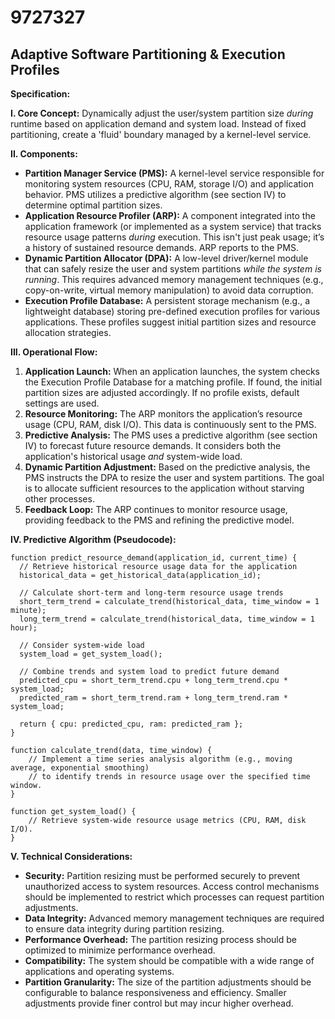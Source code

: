# 9727327

## Adaptive Software Partitioning & Execution Profiles

**Specification:**

**I. Core Concept:** Dynamically adjust the user/system partition size *during* runtime based on application demand and system load.  Instead of fixed partitioning, create a 'fluid' boundary managed by a kernel-level service.

**II. Components:**

*   **Partition Manager Service (PMS):** A kernel-level service responsible for monitoring system resources (CPU, RAM, storage I/O) and application behavior.  PMS utilizes a predictive algorithm (see section IV) to determine optimal partition sizes.
*   **Application Resource Profiler (ARP):**  A component integrated into the application framework (or implemented as a system service) that tracks resource usage patterns *during* execution. This isn't just peak usage; it’s a history of sustained resource demands.  ARP reports to the PMS.
*   **Dynamic Partition Allocator (DPA):**  A low-level driver/kernel module that can safely resize the user and system partitions *while the system is running*. This requires advanced memory management techniques (e.g., copy-on-write, virtual memory manipulation) to avoid data corruption.
*   **Execution Profile Database:**  A persistent storage mechanism (e.g., a lightweight database) storing pre-defined execution profiles for various applications. These profiles suggest initial partition sizes and resource allocation strategies.

**III. Operational Flow:**

1.  **Application Launch:** When an application launches, the system checks the Execution Profile Database for a matching profile. If found, the initial partition sizes are adjusted accordingly. If no profile exists, default settings are used.
2.  **Resource Monitoring:**  The ARP monitors the application’s resource usage (CPU, RAM, disk I/O). This data is continuously sent to the PMS.
3.  **Predictive Analysis:** The PMS uses a predictive algorithm (see section IV) to forecast future resource demands.  It considers both the application's historical usage *and* system-wide load.
4.  **Dynamic Partition Adjustment:** Based on the predictive analysis, the PMS instructs the DPA to resize the user and system partitions.  The goal is to allocate sufficient resources to the application without starving other processes.
5.  **Feedback Loop:** The ARP continues to monitor resource usage, providing feedback to the PMS and refining the predictive model.

**IV. Predictive Algorithm (Pseudocode):**

```
function predict_resource_demand(application_id, current_time) {
  // Retrieve historical resource usage data for the application
  historical_data = get_historical_data(application_id);

  // Calculate short-term and long-term resource usage trends
  short_term_trend = calculate_trend(historical_data, time_window = 1 minute);
  long_term_trend = calculate_trend(historical_data, time_window = 1 hour);

  // Consider system-wide load
  system_load = get_system_load();

  // Combine trends and system load to predict future demand
  predicted_cpu = short_term_trend.cpu + long_term_trend.cpu * system_load;
  predicted_ram = short_term_trend.ram + long_term_trend.ram * system_load;

  return { cpu: predicted_cpu, ram: predicted_ram };
}

function calculate_trend(data, time_window) {
    // Implement a time series analysis algorithm (e.g., moving average, exponential smoothing)
    // to identify trends in resource usage over the specified time window.
}

function get_system_load() {
    // Retrieve system-wide resource usage metrics (CPU, RAM, disk I/O).
}
```

**V. Technical Considerations:**

*   **Security:**  Partition resizing must be performed securely to prevent unauthorized access to system resources. Access control mechanisms should be implemented to restrict which processes can request partition adjustments.
*   **Data Integrity:**  Advanced memory management techniques are required to ensure data integrity during partition resizing.
*   **Performance Overhead:** The partition resizing process should be optimized to minimize performance overhead.
*   **Compatibility:** The system should be compatible with a wide range of applications and operating systems.
*   **Partition Granularity:** The size of the partition adjustments should be configurable to balance responsiveness and efficiency.  Smaller adjustments provide finer control but may incur higher overhead.